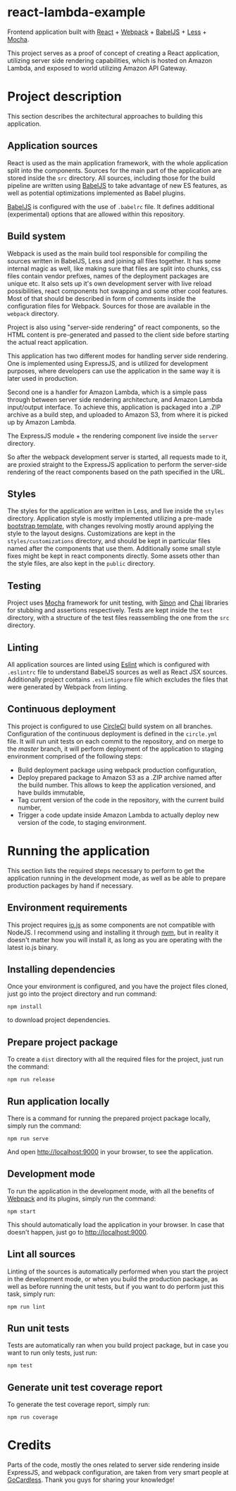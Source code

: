 react-lambda-example
====================

Frontend application built with [React](https://facebook.github.io/react/) + [Webpack](webpack.github.io) + [BabelJS](https://babeljs.io) + [Less](http://lesscss.org/) + [Mocha](mochajs.org).

This project serves as a proof of concept of creating a React application, utilizing server side rendering capabilities, which is hosted on Amazon Lambda, and exposed to world utilizing Amazon API Gateway.

# Project description

This section describes the architectural approaches to building this application.

## Application sources

React is used as the main application framework, with the whole application split into the components. Sources for the main part of the application are stored inside the `src` directory. All sources, including those for the build pipeline are written using [BabelJS](https://babeljs.io) to take advantage of new ES features, as well as potential optimizations implemented as Babel plugins.

[BabelJS](https://babeljs.io) is configured with the use of `.babelrc` file. It defines additional (experimental) options that are allowed within this repository.

## Build system

Webpack is used as the main build tool responsible for compiling the sources written in BabelJS, Less and joining all files together. It has some internal magic as well, like making sure that files are split into chunks, css files contain vendor prefixes, names of the deployment packages are unique etc. It also sets up it's own development server with live reload possibilities, react components hot swapping and some other cool features. Most of that should be described in form of comments inside the configuration files for Webpack. Sources for those are available in the `webpack` directory.

Project is also using "server-side rendering" of react components, so the HTML content is pre-generated and passed to the client side before starting the actual react application.

This application has two different modes for handling server side rendering. One is implemented using ExpressJS, and is utilized for development purposes, where developers can use the application in the same way it is later used in production.

Second one is a handler for Amazon Lambda, which is a simple pass through between server side rendering architecture, and Amazon Lambda input/output interface. To achieve this, application is packaged into a .ZIP archive as a build step, and uploaded to Amazon S3, from where it is picked up by Amazon Lambda.

The ExpressJS module + the rendering component live inside the `server` directory.

So after the webpack development server is started, all requests made to it, are proxied straight to the ExpressJS application to perform the server-side rendering of the react components based on the path specified in the URL.

## Styles

The styles for the application are written in Less, and live inside the `styles` directory. Application style is mostly implemented utilizing a pre-made [bootstrap template](http://flatfull.com/themes/angulr/angular/#/app/dashboard-v1), with changes revolving mostly around applying the style to the layout designs. Customizations are kept in the `styles/customizations` directory, and should be kept in particular files named after the components that use them. Additionally some small style fixes might be kept in react components directly. Some assets other than the style files, are also kept in the `public` directory.

## Testing

Project uses [Mocha](mochajs.org) framework for unit testing, with [Sinon](http://sinonjs.org/) and [Chai](chaijs.com) libraries for stubbing and assertions respectively. Tests are kept inside the `test` directory, with a structure of the test files reassembling the one from the `src` directory.

## Linting

All application sources are linted using [Eslint](http://eslint.org/) which is configured with `.eslintrc` file to understand BabelJS sources as well as React JSX sources. Additionally project contains `.eslintignore` file which excludes the files that were generated by Webpack from linting.

## Continuous deployment

This project is configured to use [CircleCI](https://circleci.com/) build system on all branches. Configuration of the continuous deployment is defined in the `circle.yml` file. It will run unit tests on each commit to the repository, and on merge to the *master* branch, it will perform deployment of the application to staging environment comprised of the following steps:
- Build deployment package using webpack production configuration,
- Deploy prepared package to Amazon S3 as a .ZIP archive named after the build number. This allows to keep the application versioned, and have builds immutable,
- Tag current version of the code in the repository, with the current build number,
- Trigger a code update inside Amazon Lambda to actually deploy new version of the code, to staging environment.

# Running the application

This section lists the required steps necessary to perform to get the application running in the development mode, as well as be able to prepare production packages by hand if necessary.

## Environment requirements

This project requires [io.js](https://iojs.org/en/index.html) as some components are not compatible with NodeJS. I recommend using and installing it through [nvm](https://github.com/creationix/nvm), but in reality it doesn't matter how you will install it, as long as you are operating with the latest io.js binary.

## Installing dependencies

Once your environment is configured, and you have the project files cloned, just go into the project directory and run command:

```
npm install
```

to download project dependencies.

## Prepare project package

To create a `dist` directory with all the required files for the project, just run the command:

```
npm run release
```

## Run application locally

There is a command for running the prepared project package locally, simply run the command:

```
npm run serve
```

And open [http://localhost:9000](http://localhost:9000) in your browser, to see the application.

## Development mode

To run the application in the development mode, with all the benefits of [Webpack](webpack.github.io) and its plugins, simply run the command:

```
npm start
```

This should automatically load the application in your browser. In case that doesn't happen, just go to [http://localhost:9000](http://localhost:9000).

## Lint all sources

Linting of the sources is automatically performed when you start the project in the development mode, or when you build the production package, as well as before running the unit tests, but if you want to do perform just this task, simply run:

```
npm run lint
```

## Run unit tests

Tests are automatically ran when you build project package, but in case you want to run only tests, just run:

```
npm test
```

## Generate unit test coverage report

To generate the test coverage report, simply run:

```
npm run coverage
```

# Credits

Parts of the code, mostly the ones related to server side rendering inside ExpressJS, and webpack configuration, are taken from very smart people at [GoCardless](https://github.com/gocardless/splash-pages). Thank you guys for sharing your knowledge!
